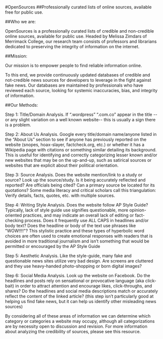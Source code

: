 #OpenSources
##Professionally curated lists of online sources, available free for public use.

##Who we are:

OpenSources is a professionally curated lists of credible and non-credible online sources, available for public use. Headed by Melissa Zimdars of Merrimack College, our research team consists of professors and librarians dedicated to preserving the integrity of information on the internet.

##Mission:

Our mission is to empower people to find reliable information online.

To this end, we provide continuously updated databases of credible and not-credible news sources for developers to leverage in the fight against fake news. Our databases are maintained by professionals who have reviewed each source, looking for systemic inaccuracies, bias, and integrity of information.

##Our Methods:

Step 1: Title/Domain Analysis. If “.wordpress” “.com.co” appear in the title -- or any slight variation on a well known website-- this is usually a sign there is a problem.

Step 2: About Us Analysis. Google every title/domain name/anyone listed in the “About Us” section to see if anyone has previously reported on the website (snopes, hoax-slayer, factcheck.org, etc.) or whether it has a Wikipedia page with citations or something similar detailing its background. This is useful for identifying and correctly categorizing lesser known and/or new websites that may be on the up-and-up, such as satirical sources or websites that are explicit about their political orientation.

Step 3: Source Analysis. Does the website mention/link to a study or source? Look up the source/study. Is it being accurately reflected and reported? Are officials being cited? Can a primary source be located for its quotations? Some media literacy and critical scholars call this triangulation: Verify details, facts, quotes, etc. with multiple sources.

Step 4: Writing Style Analysis. Does the website follow AP Style Guide? Typically, lack of style guide use signifies questionable, more opinion-oriented practices, and may indicate an overall lack of editing or fact-checking process. Does it frequently use ALL CAPS in headlines and/or body text? Does the headline or body of the text use phrases like "WOW!!!!"? This stylistic practice and these types of hyperbolic word choices are often used to create emotional responses with readers that is avoided in more traditional journalism and isn’t something that would be permitted or encouraged by the AP Style Guide

Step 5: Aesthetic Analysis. Like the style-guide, many fake and questionable news sites utilize very bad design. Are screens are cluttered and they use heavy-handed photo-shopping or born digital images?

Step 6: Social Media Analysis. Look up the website on Facebook. Do the headlines and posts rely on sensational or provocative language (aka click-bait) in order to attract attention and encourage likes, click-throughs, and shares? Do the headlines and social media descriptions match or accurately reflect the content of the linked article? (this step isn’t particularly good at helping us find fake news, but it can help us identify other misleading news sources)

By considering all of these areas of information we can determine which category or categories a website may occupy, although all categorizations are by necessity open to discussion and revision. For more information about analyzing the credibility of sources, please see this resource.
